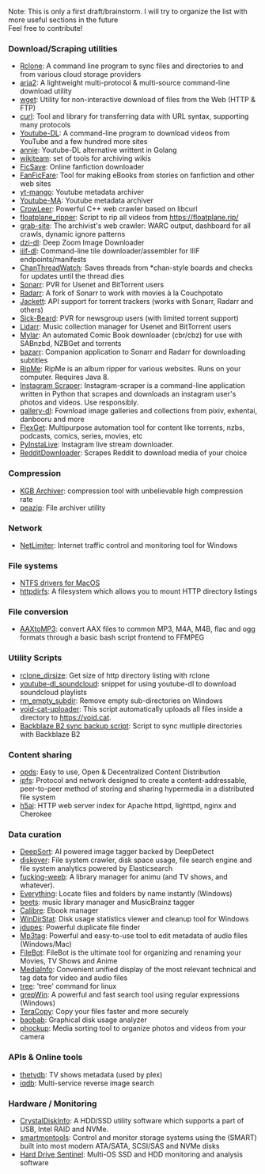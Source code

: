 Note: This is only a first draft/brainstorm. I will try to organize the list with more useful sections in the future    
Feel free to contribute!


### Download/Scraping utilities

* [Rclone](https://github.com/ncw/rclone): A command line program to sync files and directories to and from various cloud storage providers
* [aria2](https://aria2.github.io/): A lightweight multi-protocol & multi-source command-line download utility
* [wget](https://savannah.gnu.org/git/?group=wget): Utility for non-interactive download of files from
the Web (HTTP & FTP)
* [curl](https://github.com/curl/curl): Tool and library for transferring data with URL syntax, supporting many protocols
* [Youtube-DL](https://github.com/rg3/youtube-dl): A command-line program to download videos from YouTube and a few hundred more sites
* [annie](https://github.com/iawia002/annie): Youtube-DL alternative writtent in Golang
* [wikiteam](https://github.com/WikiTeam/wikiteam): set of tools for archiving wikis
* [FicSave](https://github.com/waylaidwanderer/FicSave): Online fanfiction downloader
* [FanFicFare](https://github.com/JimmXinu/FanFicFare): Tool for making eBooks from stories on fanfiction and other web sites
* [yt-mango](https://github.com/terorie/yt-mango): Youtube metadata archiver
* [Youtube-MA](https://github.com/CorentinB/YouTube-MA): Youtube metadata archiver
* [CrowLeer](https://github.com/ERap320/CrowLeer): Powerful C++ web crawler based on libcurl
* [floatplane_ripper](https://gist.github.com/simon987/0756c378ca2dfb0003931e26ff7fe270): Script to rip all videos from https://floatplane.rip/
* [grab-site](https://github.com/ludios/grab-site): The archivist's web crawler: WARC output, dashboard for all crawls, dynamic ignore patterns 
* [dzi-dl](https://github.com/ryanfb/dzi-dl): Deep Zoom Image Downloader
* [iiif-dl](https://github.com/ryanfb/iiif-dl): Command-line tile downloader/assembler for IIIF endpoints/manifests
* [ChanThreadWatch](https://github.com/SuperGouge/ChanThreadWatch): Saves threads from \*chan-style boards and checks for updates until the thread dies
* [Sonarr](https://github.com/Sonarr/Sonarr): PVR for Usenet and BitTorrent users
* [Radarr](https://github.com/Radarr/Radarr): A fork of Sonarr to work with movies à la Couchpotato
* [Jackett](https://github.com/Jackett/Jackett): API support for torrent trackers (works with Sonarr, Radarr and others)
* [Sick-Beard](https://github.com/midgetspy/Sick-Beard): PVR for newsgroup users (with limited torrent support)
* [Lidarr](https://github.com/lidarr/Lidarr): Music collection manager for Usenet and BitTorrent users
* [Mylar](https://github.com/evilhero/mylar): An automated Comic Book downloader (cbr/cbz) for use with SABnzbd, NZBGet and torrents
* [bazarr](https://github.com/morpheus65535/bazarr): Companion application to Sonarr and Radarr for downloading subtitles
* [RipMe](https://github.com/RipMeApp/ripme): RipMe is an album ripper for various websites. Runs on your computer. Requires Java 8.
* [Instagram Scraper](https://github.com/dankmemes/instagram-scraper): Instagram-scraper is a command-line application written in Python that scrapes and downloads an instagram user's photos and videos. Use responsibly.
* [gallery-dl](https://github.com/mikf/gallery-dl): Fownload image galleries and collections from pixiv, exhentai, danbooru and more 
* [FlexGet](https://github.com/Flexget/Flexget): Multipurpose automation tool for content like torrents, nzbs, podcasts, comics, series, movies, etc
* [PyInstaLive](https://github.com/notcammy/PyInstaLive): Instagram live stream downloader.
* [RedditDownloader](https://github.com/shadowmoose/RedditDownloader): Scrapes Reddit to download media of your choice

### Compression
* [KGB Archiver](https://github.com/RandallFlagg/kgbarchiver): compression tool with unbelievable high compression rate
* [peazip](http://www.peazip.org/): File archiver utility

### Network
* [NetLimiter](https://www.netlimiter.com/): Internet traffic control and monitoring tool for Windows

### File systems
* [NTFS drivers for MacOS](https://www.seagate.com/ca/en/support/downloads/item/ntfs-driver-for-mac-os-master-dl/) 
* [httpdirfs](https://github.com/fangfufu/httpdirfs/):  A filesystem which allows you to mount HTTP directory listings 

### File conversion
* [AAXtoMP3](https://github.com/KrumpetPirate/AAXtoMP3): convert AAX files to common MP3, M4A, M4B, flac and ogg formats through a basic bash script frontend to FFMPEG

### Utility Scripts
* [rclone_dirsize](https://gist.github.com/simon987/7aff5ca3e9ae6c755055ca7b350ef9f8): Get size of http directory listing with rclone
* [youtube-dl_soundcloud](https://gist.github.com/simon987/2dd7c57d65a741c93f5791bc984b97d1): snippet for using youtube-dl to download soundcloud playlists
* [rm_empty_subdir](https://gist.github.com/simon987/f5c2cd7602898615ac9bc8c762d9fe1d): Remove empty sub-directories on Windows
* [void-cat-uploader](https://github.com/takky1154/void-cat-uploader): This script automatically uploads all files inside a directory to https://void.cat.
* [Backblaze B2 sync backup script](https://gist.github.com/AlexanderProd/cb645cf858fd5c89780e7df267226b80): Script to sync mutliple directories with Backblaze B2

### Content sharing
* [opds](https://opds.io/): Easy to use, Open & Decentralized Content Distribution
* [ipfs](https://ipfs.io/): Protocol and network designed to create a content-addressable, peer-to-peer method of storing and sharing hypermedia in a distributed file system
* [h5ai](https://github.com/lrsjng/h5ai): HTTP web server index for Apache httpd, lighttpd, nginx and Cherokee

### Data curation
* [DeepSort](https://github.com/CorentinB/DeepSort/): AI powered image tagger backed by DeepDetect
* [diskover](https://github.com/shirosaidev/diskover): File system crawler, disk space usage, file search engine and file system analytics powered by Elasticsearch
* [fucking-weeb](https://github.com/cosarara/fucking-weeb): A library manager for animu (and TV shows, and whatever).
* [Everything](https://www.voidtools.com/): Locate files and folders by name instantly (Windows)
* [beets](https://github.com/beetbox/beets): music library manager and MusicBrainz tagger
* [Calibre](https://github.com/kovidgoyal/calibre): Ebook manager
* [WinDirStat](https://windirstat.net/): Disk usage statistics viewer and cleanup tool for Windows
* [jdupes](https://github.com/jbruchon/jdupes): Powerful duplicate file finder
* [Mp3tag](https://www.mp3tag.de): Powerful and easy-to-use tool to edit metadata of audio files (Windows/Mac)
* [FileBot](https://www.filebot.net/): FileBot is the ultimate tool for organizing and renaming your Movies, TV Shows and Anime
* [MediaInfo](https://github.com/MediaArea/MediaInfo): Convenient unified display of the most relevant technical and tag data for video and audio files
* [tree](http://mama.indstate.edu/users/ice/tree/): 'tree' command for linux
* [grepWin](https://github.com/stefankueng/grepWin): A powerful and fast search tool using regular expressions (Windows)
* [TeraCopy](https://www.codesector.com/downloads): Copy your files faster and more securely
* [baobab](https://github.com/GNOME/baobab): Graphical disk usage analyzer
* [phockup](https://github.com/ivandokov/phockup): Media sorting tool to organize photos and videos from your camera

### APIs & Online tools
* [thetvdb](https://www.thetvdb.com/): TV shows metadata (used by plex)
* [iqdb](https://iqdb.org/): Multi-service reverse image search

### Hardware / Monitoring
* [CrystalDiskInfo](https://crystalmark.info/en/software/crystaldiskinfo/): A HDD/SSD utility software which supports a part of USB, Intel RAID and NVMe.
* [smartmontools](https://www.smartmontools.org/): Control and monitor storage systems using the (SMART) built into most modern ATA/SATA, SCSI/SAS and NVMe disks
* [Hard Drive Sentinel](https://www.hdsentinel.com/): Multi-OS SSD and HDD monitoring and analysis software
